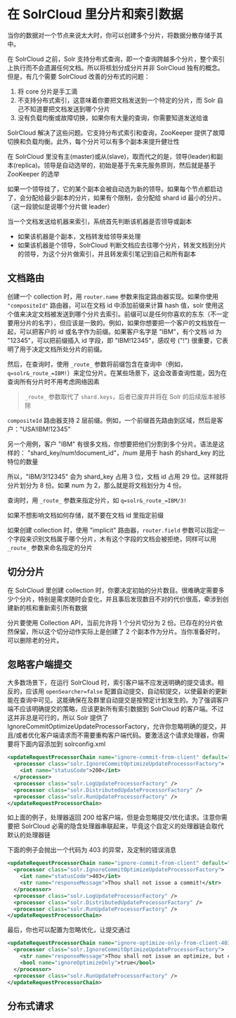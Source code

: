 # 在 SolrCloud 里分片和索引数据

当你的数据对一个节点来说太大时，你可以创建多个分片，将数据分散存储于其中。

在 SolrCloud 之前，Solr 支持分布式查询，即一个查询跨越多个分片，整个索引上执行而不会遗漏任何文档。所以将核划分成分片并非 SolrCloud 独有的概念。但是，有几个需要 SolrCloud 改善的分布式的问题：

1. 将 core 分片是手工滴
2. 不支持分布式索引，这意味着你要把文档发送到一个特定的分片，而 Solr 自己不知道要把文档发送到哪个分片
3. 没有负载均衡或故障切换，如果你有大量的查询，你需要知道发送给谁

SolrCloud 解决了这些问题。它支持分布式索引和查询，ZooKeeper 提供了故障切换和负载均衡。此外，每个分片可以有多个副本来提升健壮性

在 SolrCloud 里没有主(master)或从(slave)，取而代之的是，领导(leader)和副本(replica)。领导是自动选举的，初始是基于先来先服务原则，然后就是基于 ZooKeeper 的选举

如果一个领导挂了，它的某个副本会被自动选为新的领导。如果每个节点都启动了，会分配给最少副本的分片，如果有个限制，会分配给 shard id 最小的分片。（这一段貌似是说哪个分片做 leader）

当一个文档发送给机器来索引，系统首先判断该机器是否领导或副本

* 如果该机器是个副本，文档转发给领导来处理
* 如果该机器是个领导，SolrCloud 判断文档应去往哪个分片，转发文档到分片的领导，为这个分片做索引，并且转发索引笔记到自己和所有副本

## 文档路由

创建一个 collection 时，用 `router.name` 参数来指定路由器实现。如果你使用 `"compositeId"` 路由器，可以在文档 id 中添加前缀来计算 hash 值，solr 使用这个值来决定文档被发送到哪个分片去索引。前缀可以是任何你喜欢的东东（不一定要用分片的名字），但应该是一致的。例如，如果你想要把一个客户的文档放在一起，可以把客户的 id 或名字作为前缀。如果客户名字是 "IBM"，有个文档 id 为 "12345"，可以把前缀插入 id 字段，即 "IBM!12345"，感叹号 ("!") 很重要，它表明了用于决定文档所处分片的前缀。

然后，在查询时，使用 `_route_` 参数将前缀包含在查询中（例如，`q=solr&_route_=IBM!`）来定位分片。在某些场景下，这会改善查询性能，因为在查询所有分片时不用考虑网络因素

> `_route_` 参数取代了 `shard.keys`，后者已废弃并将在 Solr 的后续版本被移除

`compositeId` 路由器支持 2 层前缀。例如，一个前缀首先路由到区域，然后是客户："USA!IBM!12345"

另一个用例，客户 "IBM" 有很多文档，你想要把他们分割到多个分片。语法是这样的：  "shard_key/num!document_id"，/num 是用于 hash 的shard_key 的比特位的数量

所以，"IBM/3!12345" 会为 shard_key 占用 3 位，文档 id 占用 29 位。这样就将分片划分为 8 份。如果 num 为 2，那么就是将文档划分为 4 份。

查询时，用 `_route_` 参数来指定分片，如 `q=solr&_route_=IBM/3!`

如果不想影响文档如何存储，就不要在文档 id 里指定前缀

如果创建 collection 时，使用 "implicit" 路由器，`router.field` 参数可以指定一个字段来识别文档属于哪个分片，木有这个字段的文档会被拒绝，同样可以用 `_route_` 参数来命名指定的分片

## 切分分片

在 SolrCloud 里创建 collection 时，你要决定初始的分片数目。很难确定需要多少个分片，特别是需求随时会变化，并且事后发现数目不对的代价很高，牵涉到创建新的核和重新索引所有数据

分片要使用 Collection API，当前允许将 1 个分片切分为 2 份。已存在的分片依然保留，所以这个切分动作实际上是创建了 2 个副本作为分片。当你准备好时，可以删除老的分片。

## 忽略客户端提交

大多数场景下，在运行 SolrCloud 时，索引客户端不应发送明确的提交请求。相反的，应该用 `openSearcher=false` 配置自动提交，自动软提交，以使最新的更新能在查询中可见。这能确保在及群里自动提交是按预定计划发生的。为了强调客户端不应该明确提交的策略，应该更新所有索引数据到 SolrCloud 的客户端。不过这并非总是可行的，所以 Solr 提供了 IgnoreCommitOptimizeUpdateProcessorFactory，允许你忽略明确的提交，并且/或者优化客户端请求而不需要重构客户端代码。要激活这个请求处理器，你需要将下面内容添加到 solrconfig.xml

```xml
<updateRequestProcessorChain name="ignore-commit-from-client" default="true">
  <processor class="solr.IgnoreCommitOptimizeUpdateProcessorFactory">
    <int name="statusCode">200</int>
  </processor>
  <processor class="solr.LogUpdateProcessorFactory" />
  <processor class="solr.DistributedUpdateProcessorFactory" />
  <processor class="solr.RunUpdateProcessorFactory" />
</updateRequestProcessorChain>
```

如上面的例子，处理器返回 200 给客户端，但是会忽略提交/优化请求。注意你需要把 SolrCloud 必需的隐含处理器串联起来，毕竟这个自定义的处理器链会取代默认的处理器链

下面的例子会抛出一个代码为 403 的异常，及定制的错误消息

```xml
<updateRequestProcessorChain name="ignore-commit-from-client" default="true">
  <processor class="solr.IgnoreCommitOptimizeUpdateProcessorFactory">
    <int name="statusCode">403</int>
    <str name="responseMessage">Thou shall not issue a commit!</str>
  </processor>
  <processor class="solr.LogUpdateProcessorFactory" />
  <processor class="solr.DistributedUpdateProcessorFactory" />
  <processor class="solr.RunUpdateProcessorFactory" />
</updateRequestProcessorChain>
```

最后，你也可以配置为忽略优化，让提交通过

```xml
<updateRequestProcessorChain name="ignore-optimize-only-from-client-403">
  <processor class="solr.IgnoreCommitOptimizeUpdateProcessorFactory">
    <str name="responseMessage">Thou shall not issue an optimize, but commits are OK!</str>
    <bool name="ignoreOptimizeOnly">true</bool>
  </processor>
  <processor class="solr.RunUpdateProcessorFactory" />
</updateRequestProcessorChain>
```

## 分布式请求

